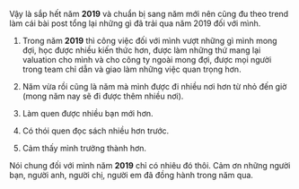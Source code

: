 Vậy là sắp hết năm **2019** và chuẩn bị sang năm mới nên cũng đu theo trend làm cái bài post tổng lại những gì đã trải qua năm 2019 đối với mình.

1. Trong năm **2019** thì công việc đối với mình vượt những gì mình mong đợi, học được nhiều kiến thức hơn, được làm những thứ mang lại valuation cho mình và cho công ty ngoài mong đợi, được mọi người trong team chỉ dẫn và giao làm những việc quan trọng hơn.

2. Năm vừa rồi cũng là năm mà mình được đi nhiều nơi hơn từ nhỏ đến giờ (mong năm nay sẽ đi được thêm nhiều nơi).

3. Làm quen được nhiều bạn mới hơn.

4. Có thói quen đọc sách nhiều hơn trước.

5. Cảm thấy mình trưởng thành hơn.

Nói chung đối với mình năm **2019** chỉ có nhiêu đó thôi. Cảm ơn những người bạn, người anh, người chị, người em đã đồng hành trong năm qua.
